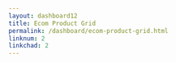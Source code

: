 ```yaml
---
layout: dashboard12
title: Ecom Product Grid
permalink: /dashboard/ecom-product-grid.html
linknum: 2
linkchad: 2
---
```


